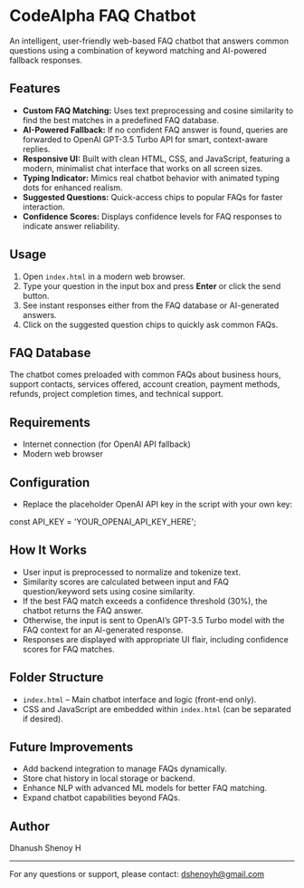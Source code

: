 # CodeAlpha FAQ Chatbot

An intelligent, user-friendly web-based FAQ chatbot that answers common questions using a combination of keyword matching and AI-powered fallback responses.

## Features

- **Custom FAQ Matching:** Uses text preprocessing and cosine similarity to find the best matches in a predefined FAQ database.
- **AI-Powered Fallback:** If no confident FAQ answer is found, queries are forwarded to OpenAI GPT-3.5 Turbo API for smart, context-aware replies.
- **Responsive UI:** Built with clean HTML, CSS, and JavaScript, featuring a modern, minimalist chat interface that works on all screen sizes.
- **Typing Indicator:** Mimics real chatbot behavior with animated typing dots for enhanced realism.
- **Suggested Questions:** Quick-access chips to popular FAQs for faster interaction.
- **Confidence Scores:** Displays confidence levels for FAQ responses to indicate answer reliability.

## Usage

1. Open `index.html` in a modern web browser.
2. Type your question in the input box and press **Enter** or click the send button.
3. See instant responses either from the FAQ database or AI-generated answers.
4. Click on the suggested question chips to quickly ask common FAQs.

## FAQ Database

The chatbot comes preloaded with common FAQs about business hours, support contacts, services offered, account creation, payment methods, refunds, project completion times, and technical support.

## Requirements

- Internet connection (for OpenAI API fallback)
- Modern web browser

## Configuration

- Replace the placeholder OpenAI API key in the script with your own key:
  
const API_KEY = 'YOUR_OPENAI_API_KEY_HERE';


## How It Works

- User input is preprocessed to normalize and tokenize text.
- Similarity scores are calculated between input and FAQ question/keyword sets using cosine similarity.
- If the best FAQ match exceeds a confidence threshold (30%), the chatbot returns the FAQ answer.
- Otherwise, the input is sent to OpenAI’s GPT-3.5 Turbo model with the FAQ context for an AI-generated response.
- Responses are displayed with appropriate UI flair, including confidence scores for FAQ matches.

## Folder Structure

- `index.html` – Main chatbot interface and logic (front-end only).
- CSS and JavaScript are embedded within `index.html` (can be separated if desired).

## Future Improvements

- Add backend integration to manage FAQs dynamically.
- Store chat history in local storage or backend.
- Enhance NLP with advanced ML models for better FAQ matching.
- Expand chatbot capabilities beyond FAQs.

## Author

Dhanush Shenoy H

---

For any questions or support, please contact: dshenoyh@gmail.com
